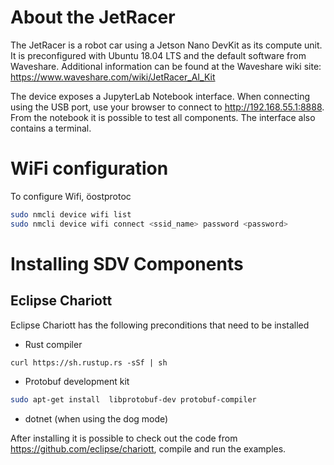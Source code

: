 # About the JetRacer

The JetRacer is a robot car using a Jetson Nano DevKit as its compute unit. It is preconfigured with Ubuntu 18.04 LTS and the default software from Waveshare.
Additional information can be found at the Waveshare wiki site: https://www.waveshare.com/wiki/JetRacer_AI_Kit

The device exposes a JupyterLab Notebook interface. When connecting using the USB port, use your browser to connect to http://192.168.55.1:8888. From the notebook it is possible to test all components. The interface also contains a terminal.

# WiFi configuration

To configure Wifi, öostprotoc 

``` bash
sudo nmcli device wifi list
sudo nmcli device wifi connect <ssid_name> password <password>
```

# Installing SDV Components

## Eclipse Chariott

Eclipse Chariott has the following preconditions that need to be installed

- Rust compiler
```
curl https://sh.rustup.rs -sSf | sh
```

- Protobuf development kit

``` bash
sudo apt-get install  libprotobuf-dev protobuf-compiler
```

- dotnet (when using the dog mode)

After installing it is possible to check out the code from https://github.com/eclipse/chariott, compile and run the examples.
